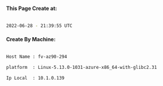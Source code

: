 
   
#### This Page Create at:

```bash

2022-06-28 - 21:39:55 UTC

```

#### Create By Machine:

```bash

Host Name : fv-az90-294

platform  : Linux-5.13.0-1031-azure-x86_64-with-glibc2.31

Ip Local  : 10.1.0.139

```

